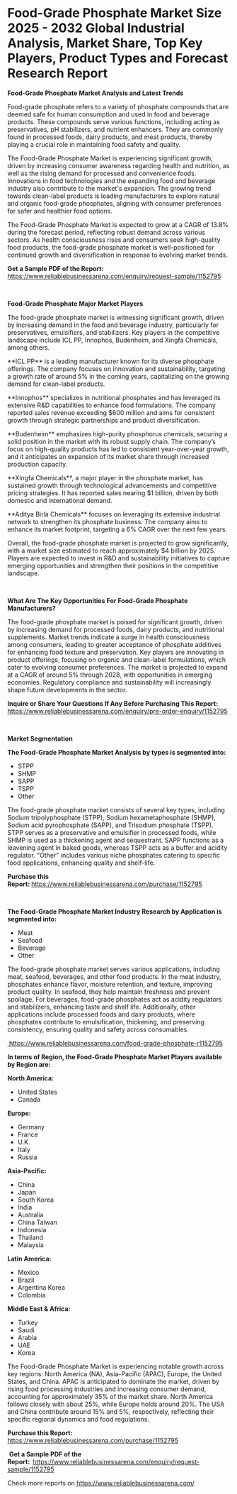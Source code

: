 <p><h1>Food-Grade Phosphate Market Size 2025 - 2032 Global Industrial Analysis, Market Share, Top Key Players, Product Types and Forecast Research Report</h1></p><p><strong>Food-Grade Phosphate Market Analysis and Latest Trends</strong></p>
<p><p>Food-grade phosphate refers to a variety of phosphate compounds that are deemed safe for human consumption and used in food and beverage products. These compounds serve various functions, including acting as preservatives, pH stabilizers, and nutrient enhancers. They are commonly found in processed foods, dairy products, and meat products, thereby playing a crucial role in maintaining food safety and quality.</p><p>The Food-Grade Phosphate Market is experiencing significant growth, driven by increasing consumer awareness regarding health and nutrition, as well as the rising demand for processed and convenience foods. Innovations in food technologies and the expanding food and beverage industry also contribute to the market's expansion. The growing trend towards clean-label products is leading manufacturers to explore natural and organic food-grade phosphates, aligning with consumer preferences for safer and healthier food options.</p><p>The Food-Grade Phosphate Market is expected to grow at a CAGR of 13.8% during the forecast period, reflecting robust demand across various sectors. As health consciousness rises and consumers seek high-quality food products, the food-grade phosphate market is well-positioned for continued growth and diversification in response to evolving market trends.</p></p>
<p><strong>Get a Sample PDF of the Report:&nbsp;</strong> <a href="https://www.reliablebusinessarena.com/enquiry/request-sample/1152795?utm_campaign=1891&utm_medium=2&utm_source=Github&utm_content=ia&utm_term=22032025&utm_id=food-grade-phosphate">https://www.reliablebusinessarena.com/enquiry/request-sample/1152795</a></p>
<p>&nbsp;</p>
<p><strong>Food-Grade Phosphate Major Market Players</strong></p>
<p><p>The food-grade phosphate market is witnessing significant growth, driven by increasing demand in the food and beverage industry, particularly for preservatives, emulsifiers, and stabilizers. Key players in the competitive landscape include ICL PP, Innophos, Budenheim, and Xingfa Chemicals, among others.</p><p>**ICL PP** is a leading manufacturer known for its diverse phosphate offerings. The company focuses on innovation and sustainability, targeting a growth rate of around 5% in the coming years, capitalizing on the growing demand for clean-label products.</p><p>**Innophos** specializes in nutritional phosphates and has leveraged its extensive R&D capabilities to enhance food formulations. The company reported sales revenue exceeding $600 million and aims for consistent growth through strategic partnerships and product diversification.</p><p>**Budenheim** emphasizes high-purity phosphorus chemicals, securing a solid position in the market with its robust supply chain. The company’s focus on high-quality products has led to consistent year-over-year growth, and it anticipates an expansion of its market share through increased production capacity.</p><p>**Xingfa Chemicals**, a major player in the phosphate market, has sustained growth through technological advancements and competitive pricing strategies. It has reported sales nearing $1 billion, driven by both domestic and international demand.</p><p>**Aditya Birla Chemicals** focuses on leveraging its extensive industrial network to strengthen its phosphate business. The company aims to enhance its market footprint, targeting a 6% CAGR over the next few years. </p><p>Overall, the food-grade phosphate market is projected to grow significantly, with a market size estimated to reach approximately $4 billion by 2025. Players are expected to invest in R&D and sustainability initiatives to capture emerging opportunities and strengthen their positions in the competitive landscape.</p></p>
<p>&nbsp;</p>
<p><strong>What Are The Key Opportunities For Food-Grade Phosphate Manufacturers?</strong></p>
<p><p>The food-grade phosphate market is poised for significant growth, driven by increasing demand for processed foods, dairy products, and nutritional supplements. Market trends indicate a surge in health consciousness among consumers, leading to greater acceptance of phosphate additives for enhancing food texture and preservation. Key players are innovating in product offerings, focusing on organic and clean-label formulations, which cater to evolving consumer preferences. The market is projected to expand at a CAGR of around 5% through 2028, with opportunities in emerging economies. Regulatory compliance and sustainability will increasingly shape future developments in the sector.</p></p>
<p><strong>Inquire or Share Your Questions If Any Before Purchasing This Report:</strong> <a href="https://www.reliablebusinessarena.com/enquiry/pre-order-enquiry/1152795?utm_campaign=1891&utm_medium=2&utm_source=Github&utm_content=ia&utm_term=22032025&utm_id=food-grade-phosphate">https://www.reliablebusinessarena.com/enquiry/pre-order-enquiry/1152795</a></p>
<p>&nbsp;</p>
<p><strong>Market Segmentation</strong></p>
<p><strong>The Food-Grade Phosphate Market Analysis by types is segmented into:</strong></p>
<p><ul><li>STPP</li><li>SHMP</li><li>SAPP</li><li>TSPP</li><li>Other</li></ul></p>
<p><p>The food-grade phosphate market consists of several key types, including Sodium tripolyphosphate (STPP), Sodium hexametaphosphate (SHMP), Sodium acid pyrophosphate (SAPP), and Trisodium phosphate (TSPP). STPP serves as a preservative and emulsifier in processed foods, while SHMP is used as a thickening agent and sequestrant. SAPP functions as a leavening agent in baked goods, whereas TSPP acts as a buffer and acidity regulator. "Other" includes various niche phosphates catering to specific food applications, enhancing quality and shelf-life.</p></p>
<p><strong>Purchase this Report:&nbsp;</strong><a href="https://www.reliablebusinessarena.com/purchase/1152795?utm_campaign=1891&utm_medium=2&utm_source=Github&utm_content=ia&utm_term=22032025&utm_id=food-grade-phosphate">https://www.reliablebusinessarena.com/purchase/1152795</a></p>
<p>&nbsp;</p>
<p><strong>The Food-Grade Phosphate Market Industry Research by Application is segmented into:</strong></p>
<p><ul><li>Meat</li><li>Seafood</li><li>Beverage</li><li>Other</li></ul></p>
<p><p>The food-grade phosphate market serves various applications, including meat, seafood, beverages, and other food products. In the meat industry, phosphates enhance flavor, moisture retention, and texture, improving product quality. In seafood, they help maintain freshness and prevent spoilage. For beverages, food-grade phosphates act as acidity regulators and stabilizers, enhancing taste and shelf life. Additionally, other applications include processed foods and dairy products, where phosphates contribute to emulsification, thickening, and preserving consistency, ensuring quality and safety across consumables.</p></p>
<p><a href="https://www.reliablebusinessarena.com/food-grade-phosphate-r1152795?utm_campaign=1891&utm_medium=2&utm_source=Github&utm_content=ia&utm_term=22032025&utm_id=food-grade-phosphate">&nbsp;https://www.reliablebusinessarena.com/food-grade-phosphate-r1152795</a></p>
<p><strong>In terms of Region, the Food-Grade Phosphate Market Players available by Region are:</strong></p>
<p>
    <p> <strong> North America: </strong>
        <ul>
            <li>United States</li>
            <li>Canada</li>
        </ul>
        </p> 
    <p> <strong> Europe: </strong>
        <ul>
            <li>Germany</li>
            <li>France</li>
            <li>U.K.</li>
            <li>Italy</li>
            <li>Russia</li>
        </ul>
        </p> 
    <p> <strong> Asia-Pacific: </strong>
        <ul>
            <li>China</li>
            <li>Japan</li>
            <li>South Korea</li>
            <li>India</li>
            <li>Australia</li>
            <li>China Taiwan</li>
            <li>Indonesia</li>
            <li>Thailand</li>
            <li>Malaysia</li>
        </ul>
        </p> 
    <p> <strong> Latin America: </strong>
        <ul>
            <li>Mexico</li>
            <li>Brazil</li>
            <li>Argentina Korea</li>
            <li>Colombia</li>
        </ul>
        </p> 
    <p> <strong> Middle East & Africa: </strong>
        <ul>
            <li>Turkey</li>
            <li>Saudi</li>
            <li>Arabia</li>
            <li>UAE</li>
            <li>Korea</li>
        </ul>
    </p>
    </p>
<p><p>The Food-Grade Phosphate Market is experiencing notable growth across key regions: North America (NA), Asia-Pacific (APAC), Europe, the United States, and China. APAC is anticipated to dominate the market, driven by rising food processing industries and increasing consumer demand, accounting for approximately 35% of the market share. North America follows closely with about 25%, while Europe holds around 20%. The USA and China contribute around 15% and 5%, respectively, reflecting their specific regional dynamics and food regulations.</p></p>
<p><strong>Purchase this Report: </strong><a href="https://www.reliablebusinessarena.com/purchase/1152795?utm_campaign=1891&utm_medium=2&utm_source=Github&utm_content=ia&utm_term=22032025&utm_id=food-grade-phosphate">https://www.reliablebusinessarena.com/purchase/1152795</a></p>
<p>&nbsp;<strong>Get a Sample PDF of the Report:&nbsp;&nbsp;</strong><a href="https://www.reliablebusinessarena.com/enquiry/request-sample/1152795?utm_campaign=1891&utm_medium=2&utm_source=Github&utm_content=ia&utm_term=22032025&utm_id=food-grade-phosphate">https://www.reliablebusinessarena.com/enquiry/request-sample/1152795</a></p>
<p><strong></strong></p>
<p>Check more reports on <a href="https://www.reliablebusinessarena.com/?utm_campaign=1891&utm_medium=2&utm_source=Github&utm_content=ia&utm_term=22032025&utm_id=food-grade-phosphate">https://www.reliablebusinessarena.com/</a></p>